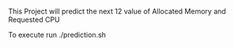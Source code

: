 This Project will predict the next 12 value of Allocated Memory and Requested CPU


To execute run ./prediction.sh


